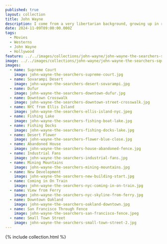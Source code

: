```yaml
---
published: true
layout: collection
title: John Wayne
description: I come from a very libertarian background, growing up in rural Oregon. In 1970s and 1980s Oregon you meet a lot of people who worship John Wayne. As I think about how people I grew up with see the world I often put on my John Wayne glasses to see how someone from a rural town will see the riding the NYC subway for the first time, or eating Dominican food in Hell's Kitchen. Sadly, I think it is how many people approach the world around them, even when they didn't grow up watching John Wayne movies.
date: 2024-11-09T09:00:00.000Z
tags:
  - Movies
  - Westerns
  - John Wayne
  - Hollywood
feature: ../../images/collections/john-wayne/john-wayne-the-searchers-square.jpg
image: ../../images/collections/john-wayne/john-wayne-the-searchers-square.jpg
images:
  - name: Supreme Court 
    image: john-wayne-the-searchers-supreme-court.jpg
  - name: Sovarampi Desert
    image: john-wayne-the-searchers-desert-sovarampi.jpg
  - name: Dufur 
    image: john-wayne-the-searchers-downtown-dufur.jpg
  - name: Downtown Crosswalk 
    image: john-wayne-the-searchers-downtown-street-crosswalk.jpg
  - name: NYC from Ellis Island 
    image: john-wayne-the-searchers-ellis-island-nyc.jpeg
  - name: Fishing Lake 
    image: john-wayne-the-searchers-fishing-boat-lake.jpg
  - name: Fishing Docks 
    image: john-wayne-the-searchers-fishing-docks-lake.jpg
  - name: Desert Flower 
    image: john-wayne-the-searchers-flower-blue-close.jpg
  - name: Abandoned House 
    image: john-wayne-the-searchers-house-abandoned-fence.jpg
  - name: Industrial Fans 
    image: john-wayne-the-searchers-industrial-fans.jpg
  - name: Mining Mountains 
    image: john-wayne-the-searchers-mining-mountains.jpg
  - name: New Development 
    image: john-wayne-the-searchers-new-building-start.jpg
  - name: Coming in On Train 
    image: john-wayne-the-searchers-nyc-coming-in-on-train.jpg
  - name: View from Ferry 
    image: john-wayne-the-searchers-nyc-skyline-from-ferry.jpg
  - name: Downtown Oakland 
    image: john-wayne-the-searchers-oakland-downtown.jpg
  - name: San Francisco Through Fence 
    image: john-wayne-the-searchers-san-francisco-fence.jpeg
  - name: Small Town Street 
    image: john-wayne-the-searchers-small-town-street-2.jpg
---
```

{% include collection.html %}
